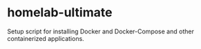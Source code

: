 # homelab-ultimate
Setup script for installing Docker and Docker-Compose and other containerized applications.
